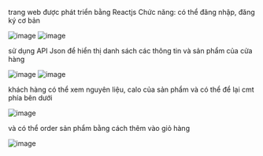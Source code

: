 trang web được phát triển bằng Reactjs 
Chức năng: có thể đăng nhập, đăng ký cơ bản

![image](https://github.com/user-attachments/assets/aa76a6a6-5039-4554-b06a-0e0d5f1b95aa)
![image](https://github.com/user-attachments/assets/696b3f8b-a744-4c28-89a2-4434084f67fd)

sử dụng API Json để hiển thị danh sách các thông tin và sản phẩm của cửa hàng

![image](https://github.com/user-attachments/assets/91686ad6-6eb4-4448-810d-28d0e1e37373)
![image](https://github.com/user-attachments/assets/b1029926-225b-4a7e-9d8e-d838b817d61f)

khách hàng có thể xem nguyên liệu, calo của sản phẩm và có thể để lại cmt phía bên dưới

![image](https://github.com/user-attachments/assets/13a6d33e-2650-4798-9892-73337b348b04)


và có thể order sản phẩm bằng cách thêm vào giỏ hàng 

![image](https://github.com/user-attachments/assets/c053f2d2-f062-4fb2-9af2-6fac204213f5)





